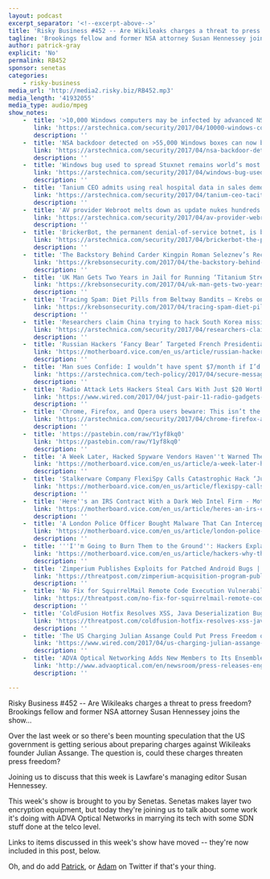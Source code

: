```yaml
---
layout: podcast
excerpt_separator: '<!--excerpt-above-->'
title: 'Risky Business #452 -- Are Wikileaks charges a threat to press freedom?'
tagline: 'Brookings fellow and former NSA attorney Susan Hennessey joins the show...'
author: patrick-gray
explicit: 'No'
permalink: RB452
sponsor: senetas
categories:
    - risky-business
media_url: 'http://media2.risky.biz/RB452.mp3'
media_length: '41932055'
media_type: audio/mpeg
show_notes:
    -  title: '>10,000 Windows computers may be infected by advanced NSA backdoor | Ars Technica'
       link: 'https://arstechnica.com/security/2017/04/10000-windows-computers-may-be-infected-by-advanced-nsa-backdoor/'
       description: '' 
    -  title: 'NSA backdoor detected on >55,000 Windows boxes can now be remotely removed | Ars Technica'
       link: 'https://arstechnica.com/security/2017/04/nsa-backdoor-detected-on-55000-windows-boxes-can-now-be-remotely-removed/'
       description: '' 
    -  title: 'Windows bug used to spread Stuxnet remains world’s most exploited | Ars Technica'
       link: 'https://arstechnica.com/security/2017/04/windows-bug-used-to-spread-stuxnet-remains-worlds-most-exploited/'
       description: '' 
    -  title: 'Tanium CEO admits using real hospital data in sales demos [Updated] | Ars Technica'
       link: 'https://arstechnica.com/security/2017/04/tanium-ceo-tacitly-admits-using-hospital-data-in-demos-sort-of/'
       description: '' 
    -  title: 'AV provider Webroot melts down as update nukes hundreds of legit files | Ars Technica'
       link: 'https://arstechnica.com/security/2017/04/av-provider-webroot-melts-down-as-update-nukes-hundreds-of-legit-files/'
       description: '' 
    -  title: 'BrickerBot, the permanent denial-of-service botnet, is back with a vengeance | Ars Technica'
       link: 'https://arstechnica.com/security/2017/04/brickerbot-the-permanent-denial-of-service-botnet-is-back-with-a-vengeance/'
       description: '' 
    -  title: 'The Backstory Behind Carder Kingpin Roman Seleznev’s Record 27 Year Prison Sentence — Krebs on Security'
       link: 'https://krebsonsecurity.com/2017/04/the-backstory-behind-carder-kingpin-roman-seleznevs-record-27-year-prison-sentence/'
       description: '' 
    -  title: 'UK Man Gets Two Years in Jail for Running ‘Titanium Stresser’ Attack-for-Hire Service — Krebs on Security'
       link: 'https://krebsonsecurity.com/2017/04/uk-man-gets-two-years-in-jail-for-running-titanium-stresser-attack-for-hire-service/'
       description: '' 
    -  title: 'Tracing Spam: Diet Pills from Beltway Bandits — Krebs on Security'
       link: 'https://krebsonsecurity.com/2017/04/tracing-spam-diet-pills-from-beltway-bandits/'
       description: '' 
    -  title: 'Researchers claim China trying to hack South Korea missile defense efforts | Ars Technica'
       link: 'https://arstechnica.com/security/2017/04/researchers-claim-china-trying-to-hack-south-korea-missile-defense-efforts/'
       description: '' 
    -  title: 'Russian Hackers ‘Fancy Bear’ Targeted French Presidential Candidate Macron - Motherboard'
       link: 'https://motherboard.vice.com/en_us/article/russian-hackers-fancy-bear-targeted-french-presidential-candidate-macron'
       description: '' 
    -  title: 'Man sues Confide: I wouldn’t have spent $7/month if I’d known it was flawed | Ars Technica'
       link: 'https://arstechnica.com/tech-policy/2017/04/secure-messaging-app-confide-sued-over-alleged-security-flaws/'
       description: '' 
    -  title: 'Radio Attack Lets Hackers Steal Cars With Just $20 Worth of Gear | WIRED'
       link: 'https://www.wired.com/2017/04/just-pair-11-radio-gadgets-can-steal-car/'
       description: '' 
    -  title: 'Chrome, Firefox, and Opera users beware: This isn’t the apple.com you want | Ars Technica'
       link: 'https://arstechnica.com/security/2017/04/chrome-firefox-and-opera-users-beware-this-isnt-the-apple-com-you-want/'
       description: '' 
    -  title: 'https://pastebin.com/raw/Y1yf8kq0'
       link: 'https://pastebin.com/raw/Y1yf8kq0'
       description: '' 
    -  title: 'A Week Later, Hacked Spyware Vendors Haven''t Warned Their 130,000 Customers - Motherboard'
       link: 'https://motherboard.vice.com/en_us/article/a-week-later-hacked-spyware-vendors-havent-warned-their-130000-customers'
       description: '' 
    -  title: 'Stalkerware Company FlexiSpy Calls Catastrophic Hack ‘Just Some False News'' - Motherboard'
       link: 'https://motherboard.vice.com/en_us/article/flexispy-calls-catastrophic-hack-just-some-false-news'
       description: '' 
    -  title: 'Here''s an IRS Contract With a Dark Web Intel Firm - Motherboard'
       link: 'https://motherboard.vice.com/en_us/article/heres-an-irs-contract-with-a-dark-web-intel-firm'
       description: '' 
    -  title: 'A London Police Officer Bought Malware That Can Intercept Calls, Steal Emails, And More - Motherboard'
       link: 'https://motherboard.vice.com/en_us/article/london-police-officer-bought-malware-that-can-intercept-calls-steal-emails-more'
       description: '' 
    -  title: '''I''m Going to Burn Them to the Ground'': Hackers Explain Why They Hit the Stalkerware Market - Motherboard'
       link: 'https://motherboard.vice.com/en_us/article/hackers-why-they-hit-stalkerware-flexispy-retina-x'
       description: '' 
    -  title: 'Zimperium Publishes Exploits for Patched Android Bugs | Threatpost | The first stop for security news'
       link: 'https://threatpost.com/zimperium-acquisition-program-publishes-exploits-for-patched-android-bugs/125190/'
       description: '' 
    -  title: 'No Fix for SquirrelMail Remote Code Execution Vulnerability | Threatpost | The first stop for security news'
       link: 'https://threatpost.com/no-fix-for-squirrelmail-remote-code-execution-vulnerability/125151/'
       description: '' 
    -  title: 'ColdFusion Hotfix Resolves XSS, Java Deserialization Bugs | Threatpost | The first stop for security news'
       link: 'https://threatpost.com/coldfusion-hotfix-resolves-xss-java-deserialization-bugs/125196/'
       description: '' 
    -  title: 'The US Charging Julian Assange Could Put Press Freedom on Trial | WIRED'
       link: 'https://www.wired.com/2017/04/us-charging-julian-assange-put-press-freedom-trial/'
       description: '' 
    -  title: 'ADVA Optical Networking Adds New Members to Its Ensemble Harmony Ecosystem'
       link: 'http://www.advaoptical.com/en/newsroom/press-releases-english/20170221-adva-optical-networking-adds-new-members-to-its-ensemble-harmony-ecosystem'
       description: '' 

---
```

Risky Business #452 -- Are Wikileaks charges a threat to press freedom?
Brookings fellow and former NSA attorney Susan Hennessey joins the show...


Over the last week or so there's been mounting speculation that the US government is getting serious about preparing charges against Wikileaks founder Julian Assange. The question is, could these charges threaten press freedom?

Joining us to discuss that this week is Lawfare's managing editor Susan Hennessey.

This week's show is brought to you by Senetas. Senetas makes layer two encryption equipment, but today they're joining us to talk about some work it's doing with ADVA Optical Networks in marrying its tech with some SDN stuff done at the telco level.

Links to items discussed in this week's show have moved -- they're now included in this post, below.

Oh, and do add <a href='https://twitter.com/riskybusiness'>Patrick</a>, or <a href='https://twitter.com/metlstorm'>Adam</a> on Twitter if that's your thing.
